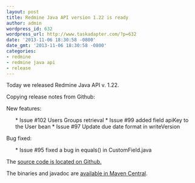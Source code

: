 ```yaml
---
layout: post
title: Redmine Java API version 1.22 is ready
author: admin
wordpress_id: 632
wordpress_url: http://www.taskadapter.com/?p=632
date: '2013-11-06 18:30:58 -0800'
date_gmt: '2013-11-06 18:30:58 -0800'
categories:
- redmine
- redmine java api
- release
---
```

<p>Today we released Redmine Java API v. 1.22.</p>
<p>Copying release notes from Github:</p>
<p>New features:</p>
<ul>
* Issue #102 Users Groups retrieval
* Issue #99 added field apiKey to the User bean
* Issue #97 Update due date format in writeVersion

</ul>

Bug fixed:</p>
<ul>
* Issue #95 fixed a bug in equals() in CustomField.java

</ul>

The <a href="https://github.com/taskadapter/redmine-java-api">source code is located on Github.</a></p>
<p>The binaries and javadoc are <a href="http://search.maven.org/#search%7Cgav%7C1%7Cg%3A%22com.taskadapter%22%20AND%20a%3A%22redmine-java-api%22">available in Maven Central</a>.</p>
